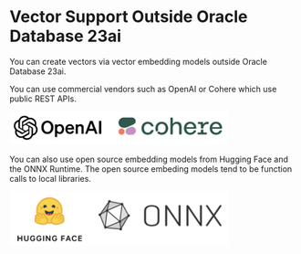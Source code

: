 # Vector Support Outside Oracle Database 23ai

You can create vectors via vector embedding models outside Oracle Database 23ai.

You can use commercial vendors such as OpenAI or Cohere which use public REST APIs.

<img src="images/OpenAI_Cohere.png" width="384" alt="OpenAI and Cohere"/>

You can also use open source embedding models from Hugging Face and the ONNX Runtime.  The open source embeding models tend to be function calls to local libraries.

<img src="images/HF_ONNX.png" width="384" alt="Hugging Face and ONNX Runtime"/>
